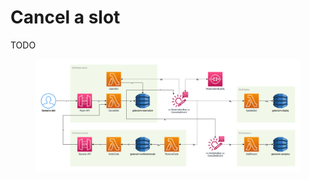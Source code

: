 # Cancel a slot

TODO

<figure><img src="../../../.gitbook/assets/Get-A-Room Solution 5.png" alt=""><figcaption></figcaption></figure>
